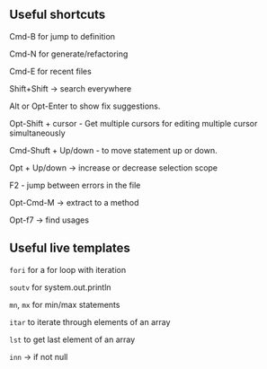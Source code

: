 
## Useful shortcuts

Cmd-B for jump to definition

Cmd-N for generate/refactoring

Cmd-E for recent files

Shift+Shift -> search everywhere

Alt or Opt-Enter to show fix suggestions.

Opt-Shift + cursor - Get multiple cursors for editing multiple cursor simultaneously

Cmd-Shuft + Up/down - to move statement up or down.

Opt + Up/down -> increase or decrease selection scope

F2 - jump between errors in the file

Opt-Cmd-M -> extract to a method

Opt-f7 -> find usages

## Useful live templates

`fori` for a for loop with iteration

`soutv` for system.out.println

`mn`, `mx` for min/max statements

`itar` to iterate through elements of an array

`lst` to get last element of an array

`inn` -> if not null